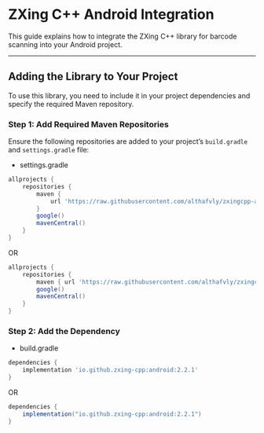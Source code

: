 # ZXing C++ Android Integration

This guide explains how to integrate the ZXing C++ library for barcode scanning into your Android project.

---

## Adding the Library to Your Project

To use this library, you need to include it in your project dependencies and specify the required Maven repository.

### Step 1: Add Required Maven Repositories

Ensure the following repositories are added to your project’s `build.gradle` and `settings.gradle` file:

- settings.gradle

```gradle
allprojects {
    repositories {
        maven { 
            url 'https://raw.githubusercontent.com/althafvly/zxingcpp-android/v2.2.1/.m2'
        }
        google()
        mavenCentral()
    }
}
```

OR

```gradle
allprojects {
    repositories {
        maven { url 'https://raw.githubusercontent.com/althafvly/zxingcpp-android/v2.2.1/.m2' }
        google()
        mavenCentral()
    }
}
```

### Step 2: Add the Dependency

- build.gradle

```gradle
dependencies {
    implementation 'io.github.zxing-cpp:android:2.2.1'
}
```

OR 

```gradle
dependencies {
    implementation("io.github.zxing-cpp:android:2.2.1")
}
```
